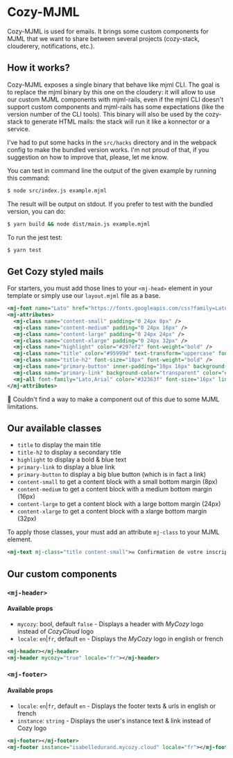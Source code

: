 Cozy-MJML
=========

Cozy-MJML is used for emails. It brings some custom components for MJML that we
want to share between several projects (cozy-stack, clouderery, notifications,
etc.).

## How it works?

Cozy-MJML exposes a single binary that behave like mjml CLI. The goal is to
replace the mjml binary by this one on the cloudery: it will allow to use our
custom MJML components with mjml-rails, even if the mjml CLI doesn't support
custom components and mjml-rails has some expectations (like the version number
of the CLI tools). This binary will also be used by the cozy-stack to generate
HTML mails: the stack will run it like a konnector or a service.

I've had to put some hacks in the `src/hacks` directory and in the webpack
config to make the bundled version works. I'm not proud of that, if you
suggestion on how to improve that, please, let me know.

You can test in command line the output of the given example by running this
command:

```sh
$ node src/index.js example.mjml
```

The result will be output on stdout. If you prefer to test with the bundled
version, you can do:

```sh
$ yarn build && node dist/main.js example.mjml
```

To run the jest test:

```sh
$ yarn test
```

## Get Cozy styled mails

For starters, you must add those lines to your `<mj-head>` element in your template or simply use our `layout.mjml` file as a base.

```xml
<mj-font name="Lato" href="https://fonts.googleapis.com/css?family=Lato" />
<mj-attributes>
  <mj-class name="content-small" padding="0 24px 8px" />
  <mj-class name="content-medium" padding="0 24px 16px" />
  <mj-class name="content-large" padding="0 24px 24px" />
  <mj-class name="content-xlarge" padding="0 24px 32px" />
  <mj-class name="highlight" color="#297ef2" font-weight="bold" />
  <mj-class name="title" color="#95999d" text-transform="uppercase" font-size="12px" font-weight="bold" />
  <mj-class name="title-h2" font-size="18px" font-weight="bold" />
  <mj-class name="primary-button" inner-padding="10px 16px" background-color="#297ef2" border-radius="2px" color="#fff" text-transform="uppercase" font-size="14px" font-weight="bold" line-height="1.43" />
  <mj-class name="primary-link" background-color="transparent" color="#297ef2" text-decoration="none" font-weight="bold" padding="0" inner-padding="10px 8px" />
  <mj-all font-family="Lato,Arial" color="#32363f" font-size="16px" line-height="1.5" />
</mj-attributes>
```

📌 Couldn't find a way to make a component out of this due to some MJML limitations.

## Our available classes

- `title` to display the main title
- `title-h2` to display a secondary title
- `highlight` to display a bold & blue text
- `primary-link` to display a blue link
- `primary-button` to display a big blue button (which is in fact a link)
- `content-small` to get a content block with a small bottom margin (8px)
- `content-medium` to get a content block with a medium bottom margin (16px)
- `content-large` to get a content block with a large bottom margin (24px)
- `content-xlarge` to get a content block with a xlarge bottom margin (32px)

To apply those classes, your must add an attribute `mj-class` to your MJML element.

```xml
<mj-text mj-class="title content-small">✉️ Confirmation de votre inscription</mj-text>
```

## Our custom components

### `<mj-header>`

#### Available props
- `mycozy`: bool, default `false` - Displays a header with *MyCozy* logo instead of *CozyCloud* logo
- `locale`: `en`|`fr`, default `en` - Displays the *MyCozy* logo in english or french

```xml
<mj-header></mj-header>
<mj-header mycozy="true" locale="fr"></mj-header>
```

### `<mj-footer>`

#### Available props
- `locale`: `en`|`fr`, default `en` - Displays the footer texts & urls in english or french
- `instance`: `string` - Displays the user's instance text & link instead of Cozy logo

```xml
<mj-footer></mj-footer>
<mj-footer instance="isabelledurand.mycozy.cloud" locale="fr"></mj-footer>
```

